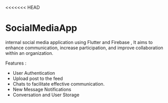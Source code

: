 <<<<<<< HEAD
# SocialMediaApp
internal social media application using Flutter and Firebase , It aims to enhance communication, increase participation, and improve collaboration within an organization.

Features :

- User Authentication
- Upload post to the feed 
- Chats to facilitate effective communication.
- New Message Notifications 
- Conversation and User Storage
